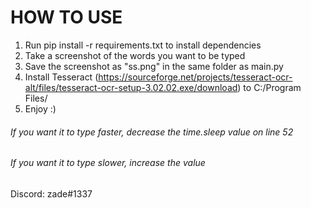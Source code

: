 # HOW TO USE
1. Run pip install -r requirements.txt to install dependencies
2. Take a screenshot of the words you want to be typed
3. Save the screenshot as "ss.png" in the same folder as main.py
4. Install Tesseract (https://sourceforge.net/projects/tesseract-ocr-alt/files/tesseract-ocr-setup-3.02.02.exe/download) to C:/Program Files/
5. Enjoy :) 

###### If you want it to type faster, decrease the *time.sleep* value on line 52
###### If you want it to type slower, increase the value

Discord: zade#1337
